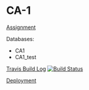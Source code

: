 # CA-1

[Assignment](https://docs.google.com/document/d/12hKo2N_VAHISCKVAxdqMpeiKGDSJajBzHJ182bHUdPU/edit)

Databases:  
- CA1
- CA1_test

[Travis Build Log](https://travis-ci.org/Runi-VN/CA-1) [![Build Status](https://travis-ci.org/Runi-VN/CA-1.svg?branch=master)](https://travis-ci.org/Runi-VN/CA-1)

[Deployment](https://runivn.dk/CA-1/)
